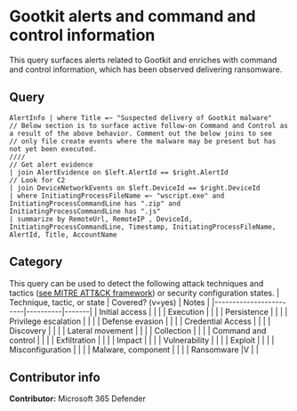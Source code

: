 # Gootkit alerts and command and control information

This query surfaces alerts related to Gootkit and enriches with command and control information, which has been observed delivering ransomware.

## Query
```
AlertInfo | where Title =~ "Suspected delivery of Gootkit malware" 
// Below section is to surface active follow-on Command and Control as a result of the above behavior. Comment out the below joins to see 
// only file create events where the malware may be present but has not yet been executed. 
//// 
// Get alert evidence 
| join AlertEvidence on $left.AlertId == $right.AlertId 
// Look for C2 
| join DeviceNetworkEvents on $left.DeviceId == $right.DeviceId 
| where InitiatingProcessFileName =~ "wscript.exe" and InitiatingProcessCommandLine has ".zip" and InitiatingProcessCommandLine has ".js" 
| summarize by RemoteUrl, RemoteIP , DeviceId, InitiatingProcessCommandLine, Timestamp, InitiatingProcessFileName, AlertId, Title, AccountName

```
## Category
This query can be used to detect the following attack techniques and tactics ([see MITRE ATT&CK framework](https://attack.mitre.org/)) or security configuration states.
| Technique, tactic, or state | Covered? (v=yes) | Notes |
|------------------------|----------|-------|
| Initial access |  |  |
| Execution |  |  |
| Persistence |  |  | 
| Privilege escalation |  |  |
| Defense evasion |  |  | 
| Credential Access |  |  | 
| Discovery |  |  | 
| Lateral movement |  |  | 
| Collection |  |  | 
| Command and control |  |  | 
| Exfiltration |  |  | 
| Impact |  |  |
| Vulnerability |  |  |
| Exploit |  |  |
| Misconfiguration |  |  |
| Malware, component |  |  |
| Ransomware |V |  |


## Contributor info
**Contributor:** Microsoft 365 Defender
